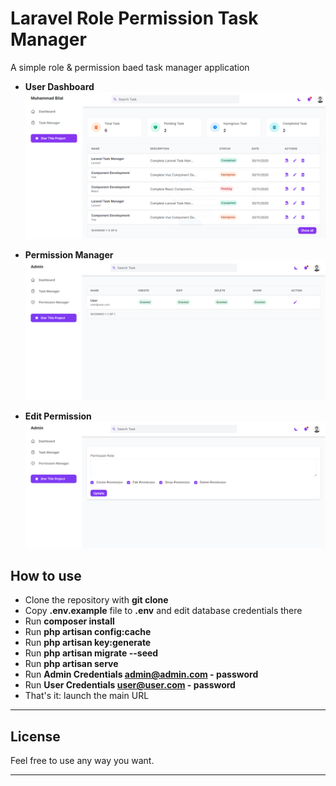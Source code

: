 # Laravel Role Permission Task Manager

A simple role & permission baed task manager application

-   **User Dashboard**
    ![Task Manager Dashboard](https://github.com/MuhammadBilal789/laravel-role-permission-task-manager/blob/master/public/images/dashboard.png)

-   **Permission Manager**
    ![Task Manager Dashboard](https://github.com/MuhammadBilal789/laravel-role-permission-task-manager/blob/master/public/images/permission.png)

-   **Edit Permission**
    ![Task Manager Dashboard](https://github.com/MuhammadBilal789/laravel-role-permission-task-manager/blob/master/public/images/permissionedit.png)

## How to use

-   Clone the repository with **git clone**
-   Copy **.env.example** file to **.env** and edit database credentials there
-   Run **composer install**
-   Run **php artisan config:cache**
-   Run **php artisan key:generate**
-   Run **php artisan migrate --seed**
-   Run **php artisan serve**
-   Run **Admin Credentials admin@admin.com - password**
-   Run **User Credentials user@user.com - password**
-   That's it: launch the main URL

---

## License

Feel free to use any way you want.

---
